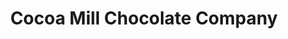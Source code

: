 ---
title: "Cocoa Mill Chocolate Company"
url: /lexington/cocoa-mill-chocolate-company/
shop: Süßwaren
---